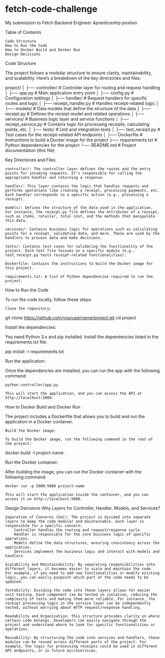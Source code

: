 # fetch-code-challenge
My submission to Fetch Backend Engineer Aprenticeship postion

Table of Contents

    Code Structure
    How to Run the Code
    How to Docker Build and Docker Run
    Design Decisions

Code Structure

The project follows a modular structure to ensure clarity, maintainability, and scalability. Here’s a breakdown of the key directories and files:

project/
│
├── controller/                # Controller layer for routing and request handling
│   ├── app.py                 # Main application entry point
│   ├── config.py              # Configuration settings
│
├── handler/                   # Request handlers for specific routes and logic
│   ├── receipt_handler.py     # Handles receipt-related logic
│
├── models/                    # Data models that define the structure of the data
│   ├── receipt.py             # Defines the receipt model and related operations
│
├── services/                  # Business logic layer and service functions
│   ├── receipt_service.py     # Contains logic for processing receipts, calculating points, etc.
│
├── tests/                     # Unit and integration tests
│   ├── test_receipt.py        # Test cases for the receipt-related API endpoints
│
├── Dockerfile                 # Instructions to build a Docker image for the project
├── requirements.txt           # Python dependencies for the project
└── README.md                  # Project documentation (this file)

Key Directories and Files

    controller/: The controller layer defines the routes and the entry points for incoming requests. It’s responsible for calling the appropriate handler and returning a response.

    handler/: This layer contains the logic that handles requests and performs operations like creating a receipt, processing payments, etc. Each handler corresponds to a specific action (e.g., processing a receipt).

    models/: Defines the structure of the data used in the application. For instance, the receipt.py file defines the attributes of a receipt, such as items, retailer, total cost, and the methods that manipulate this data.

    services/: Contains business logic for operations such as calculating points for a receipt, validating data, and more. These are used by the handlers to process data and make decisions.

    tests/: Contains test cases for validating the functionality of the project. Each test file focuses on a specific module (e.g., test_receipt.py tests receipt-related functionalities).

    Dockerfile: Contains the instructions to build the Docker image for this project.

    requirements.txt: A list of Python dependencies required to run the project.

How to Run the Code

To run the code locally, follow these steps:

    Clone the repository:

git clone https://github.com/yourusername/project.git
cd project

Install the dependencies:

You need Python 3.x and pip installed. Install the dependencies listed in the requirements.txt file:

pip install -r requirements.txt

Run the application:

Once the dependencies are installed, you can run the app with the following command:

    python controller/app.py

    This will start the application, and you can access the API at http://localhost:5000.

How to Docker Build and Docker Run

The project includes a Dockerfile that allows you to build and run the application in a Docker container.

    Build the Docker image:

    To build the Docker image, run the following command in the root of the project:

docker build -t project-name .

Run the Docker container:

After building the image, you can run the Docker container with the following command:

    docker run -p 5000:5000 project-name

    This will start the application inside the container, and you can access it on http://localhost:5000.

Design Decisions
Why Layers for Controller, Handler, Models, and Services?

    Separation of Concerns (SoC): The project is divided into separate layers to keep the code modular and maintainable. Each layer is responsible for a specific concern:
        Controller handles the routing and request/response cycle.
        Handler is responsible for the core business logic of specific operations.
        Models define the data structures, ensuring consistency across the application.
        Services implement the business logic and interact with models and handlers.

    Scalability and Maintainability: By separating responsibilities into different layers, it becomes easier to scale and maintain the code. For example, if you need to add new functionalities or modify existing logic, you can easily pinpoint which part of the code needs to be updated.

    Testability: Dividing the code into these layers allows for easier unit testing. Each component can be tested in isolation, reducing the complexity of tests and making them more reliable. For instance, the receipt processing logic in the service layer can be independently tested, without worrying about HTTP request/response handling.

    Readability and Organization: This structure provides clarity on where certain code belongs. Developers can easily navigate through the project and understand where to look for specific functionalities or operations.

    Reusability: By structuring the code into services and handlers, these modules can be reused across different parts of the project. For example, the logic for processing receipts could be used in different API endpoints, or in future microservices.
